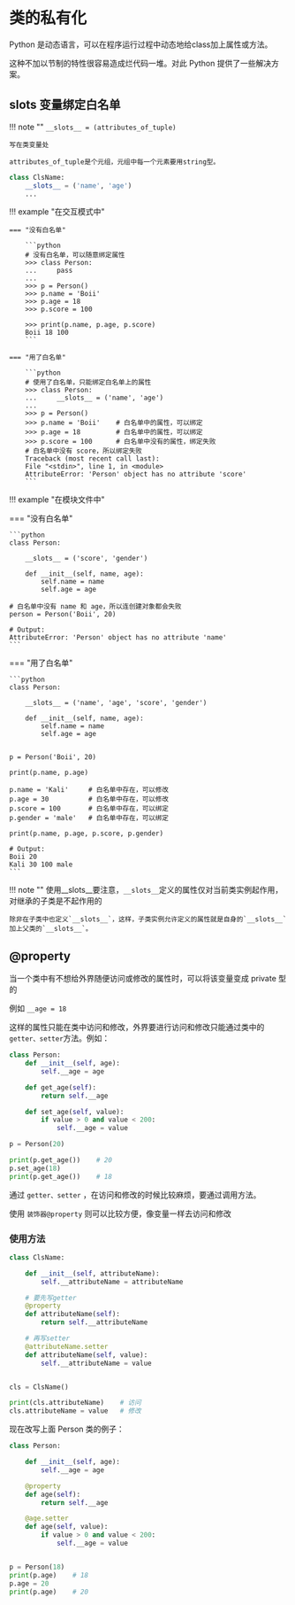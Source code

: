 # 类的私有化

Python 是动态语言，可以在程序运行过程中动态地给class加上属性或方法。

这种不加以节制的特性很容易造成烂代码一堆。对此 Python 提供了一些解决方案。

## __slots__ 变量绑定白名单

!!! note ""
    `__slots__ = (attributes_of_tuple)`
    
    写在类变量处
    
    attributes_of_tuple是个元组，元组中每一个元素要用string型。

```python
class ClsName:
    __slots__ = ('name', 'age')
    ...
```

!!! example "在交互模式中"

    === "没有白名单"

        ```python
        # 没有白名单，可以随意绑定属性
        >>> class Person:
        ...     pass
        ...
        >>> p = Person()
        >>> p.name = 'Boii'
        >>> p.age = 18
        >>> p.score = 100

        >>> print(p.name, p.age, p.score)
        Boii 18 100
        ```

    === "用了白名单"

        ```python
        # 使用了白名单，只能绑定白名单上的属性
        >>> class Person:
        ...     __slots__ = ('name', 'age')
        ...
        >>> p = Person()
        >>> p.name = 'Boii'    # 白名单中的属性，可以绑定
        >>> p.age = 18         # 白名单中的属性，可以绑定
        >>> p.score = 100      # 白名单中没有的属性，绑定失败
        # 白名单中没有 score，所以绑定失败
        Traceback (most recent call last):
        File "<stdin>", line 1, in <module>
        AttributeError: 'Person' object has no attribute 'score'
        ```

!!! example "在模块文件中"

=== "没有白名单"

    ```python
    class Person:

        __slots__ = ('score', 'gender')

        def __init__(self, name, age):
            self.name = name
            self.age = age

    # 白名单中没有 name 和 age，所以连创建对象都会失败
    person = Person('Boii', 20)

    # Output:
    AttributeError: 'Person' object has no attribute 'name'
    ```

=== "用了白名单"

    ```python
    class Person:

        __slots__ = ('name', 'age', 'score', 'gender')

        def __init__(self, name, age):
            self.name = name
            self.age = age


    p = Person('Boii', 20)

    print(p.name, p.age)

    p.name = 'Kali'     # 白名单中存在，可以修改
    p.age = 30          # 白名单中存在，可以修改
    p.score = 100       # 白名单中存在，可以绑定
    p.gender = 'male'   # 白名单中存在，可以绑定

    print(p.name, p.age, p.score, p.gender)

    # Output:
    Boii 20
    Kali 30 100 male
    ```

!!! note ""
    使用__slots__要注意，`__slots__`定义的属性仅对当前类实例起作用，对继承的子类是不起作用的
    
    除非在子类中也定义`__slots__`，这样，子类实例允许定义的属性就是自身的`__slots__`加上父类的`__slots__`。

## @property

当一个类中有不想给外界随便访问或修改的属性时，可以将该变量变成 private 型的

例如 `__age = 18`

这样的属性只能在类中访问和修改，外界要进行访问和修改只能通过类中的`getter、setter`方法。例如：

```python
class Person:
    def __init__(self, age):
        self.__age = age

    def get_age(self):
        return self.__age

    def set_age(self, value):
        if value > 0 and value < 200:
            self.__age = value

p = Person(20)

print(p.get_age())    # 20
p.set_age(18)
print(p.get_age())    # 18
```

通过 `getter、setter` ，在访问和修改的时候比较麻烦，要通过调用方法。

使用 `装饰器@property` 则可以比较方便，像变量一样去访问和修改

### 使用方法

```python
class ClsName:

    def __init__(self, attributeName):
        self.__attributeName = attributeName

    # 要先写getter
    @property
    def attributeName(self):
        return self.__attributeName

    # 再写setter
    @attributeName.setter
    def attributeName(self, value):
        self.__attributeName = value


cls = ClsName()

print(cls.attributeName)    # 访问
cls.attributeName = value   # 修改
```

现在改写上面 Person 类的例子：
```python
class Person:

    def __init__(self, age):
        self.__age = age

    @property
    def age(self):
        return self.__age

    @age.setter
    def age(self, value):
        if value > 0 and value < 200:
            self.__age = value


p = Person(18)
print(p.age)    # 18
p.age = 20
print(p.age)    # 20
```
